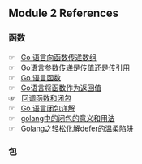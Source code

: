 ## Module 2 References

### 函数

☞   [Go 语言向函数传递数组](https://www.runoob.com/go/go-passing-arrays-to-functions.html)  
☞   [Go语言参数传递是传值还是传引用](https://www.flysnow.org/2018/02/24/golang-function-parameters-passed-by-value.html)  
☞   [Go 语言函数](https://www.runoob.com/go/go-functions.html)  
☞   [Go语言将函数作为返回值](http://c.biancheng.net/view/4781.html)  
☞   [回调函数和闭包](https://www.cnblogs.com/f-ck-need-u/p/9878898.html)  
☞   [Go 语言闭包详解](https://www.sulinehk.com/post/golang-closure-details/)  
☞   [golang中的闭包的意义和用法](https://blog.csdn.net/jason_cuijiahui/article/details/84720411)  
☞   [Golang之轻松化解defer的温柔陷阱](https://segmentfault.com/a/1190000018169295)

### 包